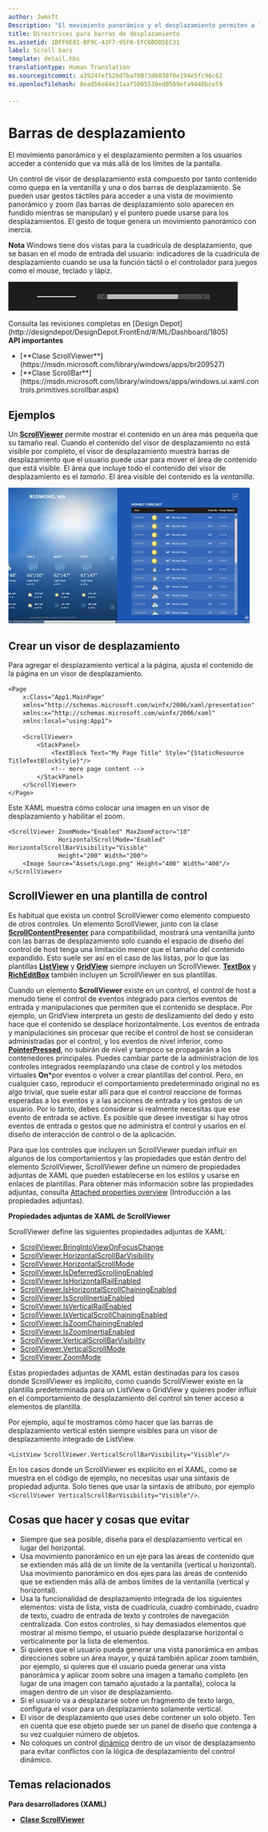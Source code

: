 ```yaml
---
author: Jwmsft
Description: "El movimiento panorámico y el desplazamiento permiten a los usuarios acceder a contenido que va más allá de los límites de la pantalla."
title: Directrices para barras de desplazamiento
ms.assetid: 1BFF0E81-BF9C-43F7-95F6-EFC6BDD5EC31
label: Scroll bars
template: detail.hbs
translationtype: Human Translation
ms.sourcegitcommit: a3924fef520d7ba70873d6838f8e194e5fc96c62
ms.openlocfilehash: 8ead56e84e21aaf5005530ed0509efa9440bce59

---
```

# <a name="scroll-bars"></a>Barras de desplazamiento

<link rel="stylesheet" href="https://az835927.vo.msecnd.net/sites/uwp/Resources/css/custom.css"> 

El movimiento panorámico y el desplazamiento permiten a los usuarios acceder a contenido que va más allá de los límites de la pantalla.

Un control de visor de desplazamiento está compuesto por tanto contenido como quepa en la ventanilla y una o dos barras de desplazamiento. Se pueden usar gestos táctiles para acceder a una vista de movimiento panorámico y zoom (las barras de desplazamiento solo aparecen en fundido mientras se manipulan) y el puntero puede usarse para los desplazamientos. El gesto de toque genera un movimiento panorámico con inercia.

**Nota**  Windows tiene dos vistas para la cuadrícula de desplazamiento, que se basan en el modo de entrada del usuario: indicadores de la cuadrícula de desplazamiento cuando se usa la función táctil o el controlador para juegos como el mouse, teclado y lápiz.

![Muestra del aspecto de los controles de barra de desplazamiento e indicador de movimiento panorámico estándar](images/SCROLLBAR.png)

<div class="microsoft-internal-note">
Consulta las revisiones completas en [Design Depot](http://designdepot/DesignDepot.FrontEnd/#/ML/Dashboard/1805)
</div>

<div class="important-apis" >
<b>API importantes</b><br/>
<ul>
<li>[**Clase ScrollViewer**](https://msdn.microsoft.com/library/windows/apps/br209527)</li>
<li>[**Clase ScrollBar**](https://msdn.microsoft.com/library/windows/apps/windows.ui.xaml.controls.primitives.scrollbar.aspx)</li>
</ul>
</div>


## <a name="examples"></a>Ejemplos

Un [**ScrollViewer**](https://msdn.microsoft.com/library/windows/apps/xaml/windows.ui.xaml.controls.scrollviewer.aspx) permite mostrar el contenido en un área más pequeña que su tamaño real. Cuando el contenido del visor de desplazamiento no está visible por completo, el visor de desplazamiento muestra barras de desplazamiento que el usuario puede usar para mover el área de contenido que está visible. El área que incluye todo el contenido del visor de desplazamiento es el *tamaño*. El área visible del contenido es la *ventanilla*.

![Captura de pantalla que ilustra el control de barra de desplazamiento estándar](images/ScrollBar_Standard.jpg)

## <a name="create-a-scroll-viewer"></a>Crear un visor de desplazamiento
Para agregar el desplazamiento vertical a la página, ajusta el contenido de la página en un visor de desplazamiento.

```xaml
<Page
    x:Class="App1.MainPage"
    xmlns="http://schemas.microsoft.com/winfx/2006/xaml/presentation"
    xmlns:x="http://schemas.microsoft.com/winfx/2006/xaml"
    xmlns:local="using:App1">

    <ScrollViewer>
        <StackPanel>
            <TextBlock Text="My Page Title" Style="{StaticResource TitleTextBlockStyle}"/>
            <!-- more page content -->
        </StackPanel>
    </ScrollViewer>
</Page>
```
Este XAML muestra cómo colocar una imagen en un visor de desplazamiento y habilitar el zoom.

```xaml
<ScrollViewer ZoomMode="Enabled" MaxZoomFactor="10"
              HorizontalScrollMode="Enabled" HorizontalScrollBarVisibility="Visible"
              Height="200" Width="200">
    <Image Source="Assets/Logo.png" Height="400" Width="400"/>
</ScrollViewer>
```

## <a name="scrollviewer-in-a-control-template"></a>ScrollViewer en una plantilla de control

Es habitual que exista un control ScrollViewer como elemento compuesto de otros controles. Un elemento ScrollViewer, junto con la clase [**ScrollContentPresenter**](https://msdn.microsoft.com/library/windows/apps/xaml/windows.ui.xaml.controls.scrollcontentpresenter.aspx) para compatibilidad, mostrará una ventanilla junto con las barras de desplazamiento solo cuando el espacio de diseño del control de host tenga una limitación menor que el tamaño del contenido expandido. Esto suele ser así en el caso de las listas, por lo que las plantillas [**ListView**](https://msdn.microsoft.com/library/windows/apps/xaml/windows.ui.xaml.controls.listview.aspx) y [**GridView**](https://msdn.microsoft.com/library/windows/apps/xaml/windows.ui.xaml.controls.gridview.aspx) siempre incluyen un ScrollViewer. [**TextBox**](https://msdn.microsoft.com/library/windows/apps/xaml/windows.ui.xaml.controls.textbox.aspx) y [**RichEditBox**](https://msdn.microsoft.com/library/windows/apps/xaml/windows.ui.xaml.controls.richeditbox.aspx) también incluyen un ScrollViewer en sus plantillas.

Cuando un elemento **ScrollViewer** existe en un control, el control de host a menudo tiene el control de eventos integrado para ciertos eventos de entrada y manipulaciones que permiten que el contenido se desplace. Por ejemplo, un GridView interpreta un gesto de deslizamiento del dedo y esto hace que el contenido se desplace horizontalmente. Los eventos de entrada y manipulaciones sin procesar que recibe el control de host se consideran administradas por el control, y los eventos de nivel inferior, como [**PointerPressed**](https://msdn.microsoft.com/library/windows/apps/xaml/windows.ui.xaml.uielement.pointerpressed.aspx), no subirán de nivel y tampoco se propagarán a los contenedores principales. Puedes cambiar parte de la administración de los controles integrados reemplazando una clase de control y los métodos virtuales **On***por eventos o volver a crear plantillas del control. Pero, en cualquier caso, reproducir el comportamiento predeterminado original no es algo trivial, que suele estar allí para que el control reaccione de formas esperadas a los eventos y a las acciones de entrada y los gestos de un usuario. Por lo tanto, debes considerar si realmente necesitas que ese evento de entrada se active. Es posible que desee investigar si hay otros eventos de entrada o gestos que no administra el control y usarlos en el diseño de interacción de control o de la aplicación.

Para que los controles que incluyen un ScrollViewer puedan influir en algunos de los comportamientos y las propiedades que están dentro del elemento ScrollViewer, ScrollViewer define un número de propiedades adjuntas de XAML que pueden establecerse en los estilos y usarse en enlaces de plantillas. Para obtener más información sobre las propiedades adjuntas, consulta [Attached properties overview](../xaml-platform/attached-properties-overview.md) (Introducción a las propiedades adjuntas).

**Propiedades adjuntas de XAML de ScrollViewer**

ScrollViewer define las siguientes propiedades adjuntas de XAML:
- [ScrollViewer.BringIntoViewOnFocusChange](https://msdn.microsoft.com/library/windows/apps/xaml/windows.ui.xaml.controls.scrollviewer.bringintoviewonfocuschange.aspx)
- [ScrollViewer.HorizontalScrollBarVisibility](https://msdn.microsoft.com/library/windows/apps/xaml/windows.ui.xaml.controls.scrollviewer.horizontalscrollbarvisibility.aspx)
- [ScrollViewer.HorizontalScrollMode](https://msdn.microsoft.com/library/windows/apps/xaml/windows.ui.xaml.controls.scrollviewer.horizontalscrollmode.aspx)
- [ScrollViewer.IsDeferredScrollingEnabled](https://msdn.microsoft.com/library/windows/apps/xaml/windows.ui.xaml.controls.scrollviewer.isdeferredscrollingenabled.aspx)
- [ScrollViewer.IsHorizontalRailEnabled](https://msdn.microsoft.com/library/windows/apps/xaml/windows.ui.xaml.controls.scrollviewer.ishorizontalrailenabled.aspx)
- [ScrollViewer.IsHorizontalScrollChainingEnabled](https://msdn.microsoft.com/library/windows/apps/xaml/windows.ui.xaml.controls.scrollviewer.ishorizontalscrollchainingenabled.aspx)
- [ScrollViewer.IsScrollInertiaEnabled](https://msdn.microsoft.com/library/windows/apps/xaml/windows.ui.xaml.controls.scrollviewer.isscrollinertiaenabled.aspx)
- [ScrollViewer.IsVerticalRailEnabled](https://msdn.microsoft.com/library/windows/apps/xaml/windows.ui.xaml.controls.scrollviewer.isverticalrailenabled.aspx)
- [ScrollViewer.IsVerticalScrollChainingEnabled](https://msdn.microsoft.com/library/windows/apps/xaml/windows.ui.xaml.controls.scrollviewer.isverticalscrollchainingenabled.aspx)
- [ScrollViewer.IsZoomChainingEnabled](https://msdn.microsoft.com/library/windows/apps/xaml/windows.ui.xaml.controls.scrollviewer.iszoominertiaenabled.aspx)
- [ScrollViewer.IsZoomInertiaEnabled](https://msdn.microsoft.com/library/windows/apps/xaml/windows.ui.xaml.controls.scrollviewer.iszoominertiaenabled.aspx)
- [ScrollViewer.VerticalScrollBarVisibility](https://msdn.microsoft.com/library/windows/apps/xaml/windows.ui.xaml.controls.scrollviewer.verticalscrollbarvisibilityproperty.aspx)
- [ScrollViewer.VerticalScrollMode](https://msdn.microsoft.com/library/windows/apps/xaml/windows.ui.xaml.controls.scrollviewer.verticalscrollmode.aspx)
- [ScrollViewer.ZoomMode](https://msdn.microsoft.com/library/windows/apps/xaml/windows.ui.xaml.controls.scrollviewer.zoommode.aspx)

Estas propiedades adjuntas de XAML están destinadas para los casos donde ScrollViewer es implícito, como cuando ScrollViewer existe en la plantilla predeterminada para un ListView o GridView y quieres poder influir en el comportamiento de desplazamiento del control sin tener acceso a elementos de plantilla.

Por ejemplo, aquí te mostramos cómo hacer que las barras de desplazamiento vertical estén siempre visibles para un visor de desplazamiento integrado de ListView.
```xaml
<ListView ScrollViewer.VerticalScrollBarVisibility="Visible"/>
```

En los casos donde un ScrollViewer es explícito en el XAML, como se muestra en el código de ejemplo, no necesitas usar una sintaxis de propiedad adjunta. Solo tienes que usar la sintaxis de atributo, por ejemplo `<ScrollViewer VerticalScrollBarVisibility="Visible"/>`.


## <a name="dos-and-donts"></a>Cosas que hacer y cosas que evitar

-   Siempre que sea posible, diseña para el desplazamiento vertical en lugar del horizontal.
-   Usa movimiento panorámico en un eje para las áreas de contenido que se extienden más allá de un límite de la ventanilla (vertical u horizontal). Usa movimiento panorámico en dos ejes para las áreas de contenido que se extienden más allá de ambos límites de la ventanilla (vertical y horizontal).
-   Usa la funcionalidad de desplazamiento integrada de los siguientes elementos: vista de lista, vista de cuadrícula, cuadro combinado, cuadro de texto, cuadro de entrada de texto y controles de navegación centralizada. Con estos controles, si hay demasiados elementos que mostrar al mismo tiempo, el usuario puede desplazarse horizontal o verticalmente por la lista de elementos.
-   Si quieres que el usuario pueda generar una vista panorámica en ambas direcciones sobre un área mayor, y quizá también aplicar zoom también, por ejemplo, si quieres que el usuario pueda generar una vista panorámica y aplicar zoom sobre una imagen a tamaño completo (en lugar de una imagen con tamaño ajustado a la pantalla), coloca la imagen dentro de un visor de desplazamiento.
-   Si el usuario va a desplazarse sobre un fragmento de texto largo, configura el visor para un desplazamiento solamente vertical.
-   El visor de desplazamiento que uses debe contener un solo objeto. Ten en cuenta que ese objeto puede ser un panel de diseño que contenga a su vez cualquier número de objetos.
-   No coloques un control [dinámico](tabs-pivot.md) dentro de un visor de desplazamiento para evitar conflictos con la lógica de desplazamiento del control dinámico.

## <a name="related-topics"></a>Temas relacionados

**Para desarrolladores (XAML)**
* [**Clase ScrollViewer**](https://msdn.microsoft.com/library/windows/apps/br209527)



<!--HONumber=Dec16_HO2-->



